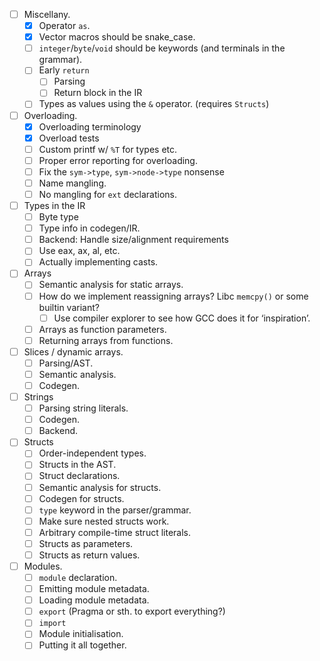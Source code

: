 - [ ] Miscellany.
  - [x] Operator `as`.
  - [x] Vector macros should be snake_case.
  - [ ] `integer`/`byte`/`void` should be keywords (and terminals in the grammar).
  - [ ] Early `return`
    - [ ] Parsing
    - [ ] Return block in the IR
  - [ ] Types as values using the `&` operator. (requires `Structs`)
- [ ] Overloading.
  - [x] Overloading terminology
  - [x] Overload tests
  - [ ] Custom printf w/ `%T` for types etc.
  - [ ] Proper error reporting for overloading.
  - [ ] Fix the `sym->type`, `sym->node->type` nonsense
  - [ ] Name mangling.
  - [ ] No mangling for `ext` declarations.
- [ ] Types in the IR
  - [ ] Byte type 
  - [ ] Type info in codegen/IR.
  - [ ] Backend: Handle size/alignment requirements
  - [ ] Use eax, ax, al, etc.
  - [ ] Actually implementing casts.
- [ ] Arrays
  - [ ] Semantic analysis for static arrays.
  - [ ] How do we implement reassigning arrays? Libc `memcpy()` or some builtin variant?
    - [ ] Use compiler explorer to see how GCC does it for ‘inspiration’.
  - [ ] Arrays as function parameters.
  - [ ] Returning arrays from functions.
- [ ] Slices / dynamic arrays.
  - [ ] Parsing/AST.
  - [ ] Semantic analysis.
  - [ ] Codegen.
- [ ] Strings
  - [ ] Parsing string literals.
  - [ ] Codegen.
  - [ ] Backend.
- [ ] Structs
  - [ ] Order-independent types.
  - [ ] Structs in the AST.
  - [ ] Struct declarations.
  - [ ] Semantic analysis for structs.
  - [ ] Codegen for structs.
  - [ ] `type` keyword in the parser/grammar.
  - [ ] Make sure nested structs work.
  - [ ] Arbitrary compile-time struct literals.
  - [ ] Structs as parameters.
  - [ ] Structs as return values.
- [ ] Modules.
  - [ ] `module` declaration.
  - [ ] Emitting module metadata.
  - [ ] Loading module metadata.
  - [ ] `export` (Pragma or sth. to export everything?)
  - [ ] `import`
  - [ ] Module initialisation.
  - [ ] Putting it all together.
